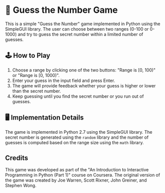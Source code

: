 # 🚀 Guess the Number Game

This is a simple "Guess the Number" game implemented in Python using the SimpleGUI library. The user can choose between two ranges (0-100 or 0-1000) and try to guess the secret number within a limited number of guesses.

## 🕹 How to Play

1. Choose a range by clicking one of the two buttons: "Range is [0, 100)" or "Range is [0, 1000)".
2. Enter your guess in the input field and press Enter.
3. The game will provide feedback whether your guess is higher or lower than the secret number.
4. Keep guessing until you find the secret number or you run out of guesses.

## 🖥 Implementation Details

The game is implemented in Python 2.7 using the SimpleGUI library. The secret number is generated using the `random` library and the number of guesses is computed based on the range size using the `math` library.

## Credits

This game was developed as part of the "An Introduction to Interactive Programming in Python (Part 1)" course on Coursera. The original version of the game was created by Joe Warren, Scott Rixner, John Greiner, and Stephen Wong.

